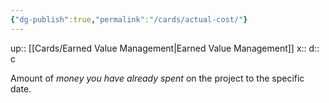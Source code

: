 ```yaml
---
{"dg-publish":true,"permalink":"/cards/actual-cost/"}
---
```


up:: [[Cards/Earned Value Management\|Earned Value Management]] 
x:: 
d:: c

Amount of *money you have already spent* on the project to the specific date. 

